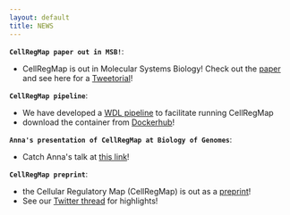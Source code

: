 ```yaml
---
layout: default
title: NEWS
---
```


**`CellRegMap paper out in MSB!`**:  
- CellRegMap is out in Molecular Systems Biology! Check out the [paper](https://www.embopress.org/doi/full/10.15252/msb.202110663) and see here for a [Tweetorial](https://twitter.com/AnnaSECuomo/status/1559805188994580482)! 

**`CellRegMap pipeline`**:  
- We have developed a [WDL pipeline](https://github.com/populationgenomics/CellRegMap_pipeline) to facilitate running CellRegMap
- download the container from [Dockerhub](https://hub.docker.com/repository/docker/annasecuomo/cellregmap_pipeline)!

**`Anna's presentation of CellRegMap at Biology of Genomes`**:  
- Catch Anna's talk at [this link](https://www.biorxiv.org/content/10.1101/2021.09.01.458524v1#video)!

**`CellRegMap preprint`**:  
- the Cellular Regulatory Map (CellRegMap) is out as a [preprint](https://www.biorxiv.org/content/10.1101/2021.09.01.458524v1)! 
- See our [Twitter thread](https://twitter.com/AnnaSECuomo/status/1434059443956862978) for highlights!

